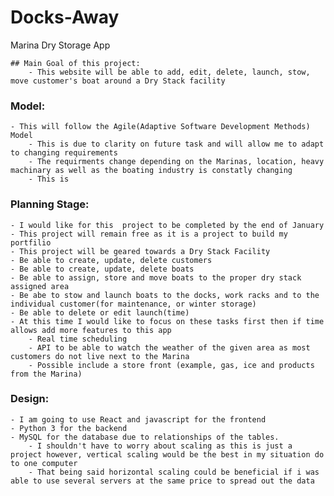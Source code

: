 # Docks-Away
Marina Dry Storage App

```
## Main Goal of this project:
    - This website will be able to add, edit, delete, launch, stow, move customer's boat around a Dry Stack facility
```

### Model:
    - This will follow the Agile(Adaptive Software Development Methods) Model
        - This is due to clarity on future task and will allow me to adapt to changing requirements
        - The requirments change depending on the Marinas, location, heavy machinary as well as the boating industry is constatly changing
        - This is 

### Planning Stage:
    - I would like for this  project to be completed by the end of January
    - This project will remain free as it is a project to build my portfilio
    - This project will be geared towards a Dry Stack Facility
    - Be able to create, update, delete customers
    - Be able to create, update, delete boats
    - Be able to assign, store and move boats to the proper dry stack assigned area
    - Be abe to stow and launch boats to the docks, work racks and to the individual customer(for maintenance, or winter storage)
    - Be able to delete or edit launch(time)
    - At this time I would like to focus on these tasks first then if time allows add more features to this app
        - Real time scheduling
        - API to be able to watch the weather of the given area as most customers do not live next to the Marina
        - Possible include a store front (example, gas, ice and products from the Marina)

### Design:
    - I am going to use React and javascript for the frontend
    - Python 3 for the backend
    - MySQL for the database due to relationships of the tables. 
        - I shouldn't have to worry about scaling as this is just a project however, vertical scaling would be the best in my situation do to one computer
        - That being said horizontal scaling could be beneficial if i was able to use several servers at the same price to spread out the data